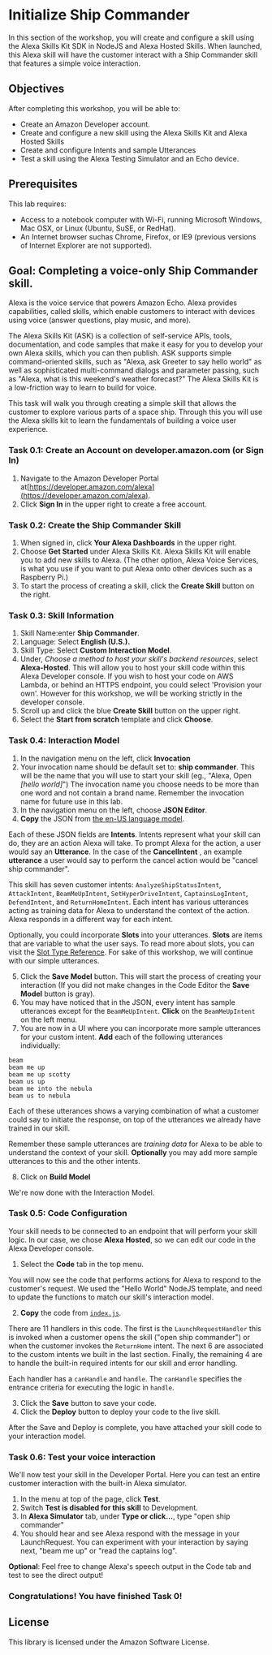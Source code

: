 # Initialize Ship Commander

In this section of the workshop, you will create and configure a skill using the Alexa Skills Kit SDK in NodeJS and Alexa Hosted Skills. When launched, this Alexa skill will have the customer interact with a Ship Commander skill that features a simple voice interaction.

## Objectives

After completing this workshop, you will be able to:

- Create an Amazon Developer account.
- Create and configure a new skill using the Alexa Skills Kit and Alexa Hosted Skills
- Create and configure Intents and sample Utterances
- Test a skill using the Alexa Testing Simulator and an Echo device.

## Prerequisites

This lab requires:

- Access to a notebook computer with Wi-Fi, running Microsoft Windows, Mac OSX, or Linux (Ubuntu, SuSE, or RedHat).
- An Internet browser suchas Chrome, Firefox, or IE9 (previous versions of Internet Explorer are not supported).

## Goal: Completing a voice-only Ship Commander skill.
Alexa is the voice service that powers Amazon Echo. Alexa provides capabilities, called skills, which enable customers to interact with devices using voice (answer questions, play music, and more).

The Alexa Skills Kit (ASK) is a collection of self-service APIs, tools, documentation, and code samples that make it easy for you to develop your own Alexa skills, which you can then publish. ASK supports simple command-oriented skills, such as "Alexa, ask Greeter to say hello world" as well as sophisticated multi-command dialogs and parameter passing, such as "Alexa, what is this weekend's weather forecast?" The Alexa Skills Kit is a low-friction way to learn to build for voice.

This task will walk you through creating a simple skill that allows the customer to explore various parts of a space ship. Through this you will use the Alexa skills kit to learn the fundamentals of building a voice user experience.

### Task 0.1: Create an Account on developer.amazon.com (or Sign In)

1. Navigate to the Amazon Developer Portal at[https://developer.amazon.com/alexa](https://developer.amazon.com/alexa).
2. Click **Sign In** in the upper right to create a free account.

### Task 0.2: Create the Ship Commander Skill

1. When signed in, click **Your Alexa Dashboards** in the upper right.
2. Choose **Get Started** under Alexa Skills Kit. Alexa Skills Kit will enable you to add new skills to Alexa. (The other option, Alexa Voice Services, is what you use if you want to put Alexa onto other devices such as a Raspberry Pi.)
3. To start the process of creating a skill, click the **Create Skill** button on the right.

### Task 0.3: Skill Information

1. Skill Name:enter **Ship Commander**.
2. Language: Select **English (U.S.).**
3. Skill Type: Select **Custom Interaction Model**.
4. Under, _Choose a method to host your skill's backend resources_, select **Alexa-Hosted**. This will allow you to host your skill code within this Alexa Developer console. If you wish to host your code on AWS Lambda, or behind an HTTPS endpoint, you could select 'Provision your own'. However for this workshop, we will be working strictly in the developer console.
5. Scroll up and click the blue **Create Skill** button on the upper right.
6. Select the **Start from scratch** template and click **Choose**.


### Task 0.4: Interaction Model

1. In the navigation menu on the left, click **Invocation**
2. Your invocation name should be default set to: **ship commander**. This will be the name that you will use to start your skill (eg., "Alexa, Open _[hello world]_") The invocation name you choose needs to be more than one word and not contain a brand name. Remember the invocation name for future use in this lab.
3. In the navigation menu on the left, choose **JSON Editor**.
4. **Copy** the JSON from [the en-US language model]( ).

Each of these JSON fields are **Intents**. Intents represent what your skill can do, they are an action Alexa will take. To prompt Alexa for the action, a user would say an **Utterance**. In the case of the **CancelIntent** , an example **utterance** a user would say to perform the cancel action would be "cancel ship commander".

This skill has seven customer intents: `AnalyzeShipStatusIntent`, `AttackIntent`, `BeamMeUpIntent`, `SetHyperDriveIntent`, `CaptainsLogIntent`, `DefendIntent`, and `ReturnHomeIntent`. Each intent has various utterances acting as training data for Alexa to understand the context of the action. Alexa responds in a different way for each intent. 

Optionally, you could incorporate **Slots** into your utterances. **Slots** are items that are variable to what the user says. To read more about slots, you can visit the [Slot Type Reference](https://developer.amazon.com/docs/custom-skills/slot-type-reference.html). For sake of this workshop, we will continue with our simple utterances.

5. Click the **Save Model** button. This will start the process of creating your interaction (If you did not make changes in the Code Editor the **Save Model** button is gray).
6. You may have noticed that in the JSON, every intent has sample utterances except for the `BeamMeUpIntent`. **Click** on the `BeamMeUpIntent` on the left menu.
7. You are now in a UI where you can incorporate more sample utterances for your custom intent. **Add** each of the following utterances individually:

```
beam
beam me up
beam me up scotty
beam us up
beam me into the nebula
beam us to nebula
```
Each of these utterances shows a varying combination of what a customer could say to initiate the response, on top of the utterances we already have trained in our skill. 

Remember these sample utterances are _training data_ for Alexa to be able to understand the context of your skill. **Optionally** you may add more sample utterances to this and the other intents.

8. Click on **Build Model**

We're now done with the Interaction Model.


### Task 0.5: Code Configuration

Your skill needs to be connected to an endpoint that will perform your skill logic. In our case, we chose **Alexa Hosted**, so we can edit our code in the Alexa Developer console.

1. Select the **Code** tab in the top menu.

You will now see the code that performs actions for Alexa to respond to the customer's request. We used the "Hello World" NodeJS template, and need to update the functions to match our skill's interaction model. 

2. **Copy** the code from [`index.js`]( ).

There are 11 handlers in this code. The first is the `LaunchRequestHandler` this is invoked when a customer opens the skill ("open ship commander") or when the customer invokes the `ReturnHome` intent. The next 6 are associated to the custom intents we built in the last section. Finally, the remaining 4 are to handle the built-in required intents for our skill and error handling.

Each handler has a `canHandle` and `handle`. The `canHandle` specifies the entrance criteria for executing the logic in `handle`.

3. Click the **Save** button to save your code.
4. Click the **Deploy** button to deploy your code to the live skill.

After the Save and Deploy is complete, you have attached your skill code to your interaction model.

### Task 0.6: Test your voice interaction

We'll now test your skill in the Developer Portal. Here you can test an entire customer interaction with the built-in Alexa simulator.

1. In the menu at top of the page, click **Test**.
2. Switch **Test is disabled for this skill** to Development.
3. In **Alexa Simulator** tab, under **Type or click…**, type "open ship commander"
4. You should hear and see Alexa respond with the message in your LaunchRequest. You can experiment with your interaction by saying next, "beam me up" or "read the captains log".

**Optional**: Feel free to change Alexa's speech output in the Code tab and test to see the direct output!


### Congratulations! You have finished Task 0!


## License

This library is licensed under the Amazon Software License.
